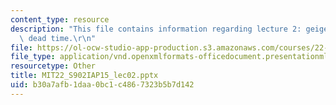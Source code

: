 ```yaml
---
content_type: resource
description: "This file contains information regarding lecture 2: geiger tube theory,\
  \ dead time.\r\n"
file: https://ol-ocw-studio-app-production.s3.amazonaws.com/courses/22-s902-do-it-yourself-diy-geiger-counters-january-iap-2015/b30a7afb1daa0bc1c4867323b5b7d142_MIT22_S902IAP15_lec02.pptx
file_type: application/vnd.openxmlformats-officedocument.presentationml.presentation
resourcetype: Other
title: MIT22_S902IAP15_lec02.pptx
uid: b30a7afb-1daa-0bc1-c486-7323b5b7d142
---
```

